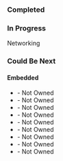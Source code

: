### Completed

### In Progress

Networking

### Could Be Next

#### Embedded

- []() - Not Owned
- []() - Not Owned
- []() - Not Owned
- []() - Not Owned
- []() - Not Owned
- []() - Not Owned
- []() - Not Owned
- []() - Not Owned
- []() - Not Owned